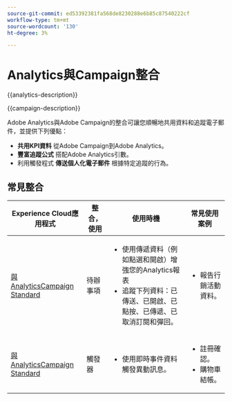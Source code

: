 ```yaml
---
source-git-commit: ed53392381fa568de8230288e6b85c87540222cf
workflow-type: tm+mt
source-wordcount: '130'
ht-degree: 3%

---
```



# Analytics與Campaign整合

{{analytics-description}}

{{campaign-description}}

Adobe Analytics與Adobe Campaign的整合可讓您順暢地共用資料和追蹤電子郵件，並提供下列優點：

+ **共用KPI資料** 從Adobe Campaign到Adobe Analytics。
+ **豐富追蹤公式** 搭配Adobe Analytics引數。
+ 利用觸發程式 **傳送個人化電子郵件** 根據特定追蹤的行為。

## 常見整合

<table>
    <thead>
        <tr>
            <th>Experience Cloud應用程式</th>
            <th>整合，使用</th>
            <th>使用時機</th>
            <th>常見使用案例</th>
        </tr>
    </thead>
    <tbody>
        <tr>
            <td><a href="https://experienceleague.adobe.com/docs/campaign-standard-learn/tutorials/integrations/track-the-success-of-your-deliveries-in-analytics.html" target="_blank" rel="noreferrer">與AnalyticsCampaign Standard</a></td>
            <td>待辦事項</td>
            <td>
                <ul>
                    <li>使用傳遞資料（例如點選和開啟）增強您的Analytics報表</li>
                    <li>追蹤下列資料：已傳送、已開啟、已點按、已傳遞、已取消訂閱和彈回。</li>                    
                </ul>
            </td>
            <td>
              <ul>
                <li>報告行銷活動資料。</li>
              </ul>
            </td>
        </tr>
        <tr>
            <td><a href="https://experienceleague.adobe.com/docs/campaign-standard-learn/tutorials/integrations/triggers/using-triggers-for-transactional-messaging-overview.html" target="_blank" rel="noreferrer">與AnalyticsCampaign Standard</a></td>
            <td>觸發器</li>
            <td>
                <ul>
                    <li>使用即時事件資料觸發異動訊息。</li>
                </ul>
            </td>
            <td>
              <ul>
                <li>註冊確認。</li>
                <li>購物車結帳。</li>
              </ul>
            </td>
        </tr>              
    </tbody>          
</table>
